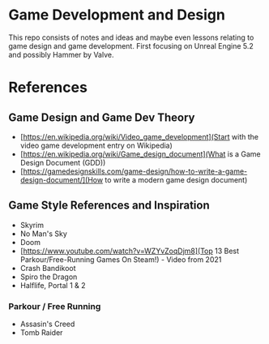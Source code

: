 # Game Development and Design
This repo consists of notes and ideas and maybe even lessons relating to game design and game development. First focusing on Unreal Engine 5.2 and possibly Hammer by Valve.

# References

## Game Design and Game Dev Theory

* [https://en.wikipedia.org/wiki/Video_game_development](Start with the video game development entry on Wikipedia)
* [https://en.wikipedia.org/wiki/Game_design_document](What is a Game Design Document (GDD))
* [https://gamedesignskills.com/game-design/how-to-write-a-game-design-document/](How to write a modern game design document)

## Game Style References and Inspiration

* Skyrim
* No Man's Sky
* Doom
* [https://www.youtube.com/watch?v=WZYvZoqDjm8](Top 13 Best Parkour/Free-Running Games On Steam!) - Video from 2021
* Crash Bandikoot
* Spiro the Dragon
* Halflife, Portal 1 & 2

### Parkour / Free Running
* Assasin's Creed
* Tomb Raider
